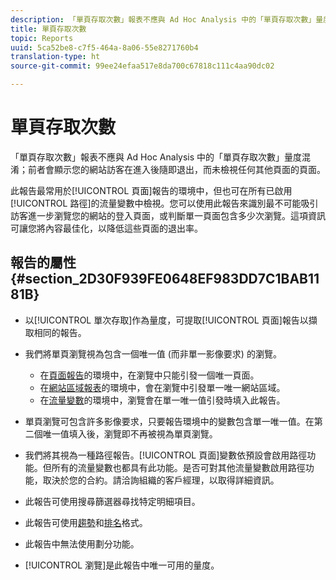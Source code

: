 ```yaml
---
description: 「單頁存取次數」報表不應與 Ad Hoc Analysis 中的「單頁存取次數」量度混淆；前者會顯示您的網站訪客在進入後隨即退出，而未檢視任何其他頁面的頁面。
title: 單頁存取次數
topic: Reports
uuid: 5ca52be8-c7f5-464a-8a06-55e8271760b4
translation-type: ht
source-git-commit: 99ee24efaa517e8da700c67818c111c4aa90dc02

---
```



# 單頁存取次數

「單頁存取次數」報表不應與 Ad Hoc Analysis 中的「單頁存取次數」量度混淆；前者會顯示您的網站訪客在進入後隨即退出，而未檢視任何其他頁面的頁面。

此報告最常用於[!UICONTROL 頁面]報告的環境中，但也可在所有已啟用[!UICONTROL 路徑]的流量變數中檢視。您可以使用此報告來識別最不可能吸引訪客進一步瀏覽您的網站的登入頁面，或判斷單一頁面包含多少次瀏覽。這項資訊可讓您將內容最佳化，以降低這些頁面的退出率。

## 報告的屬性{#section_2D30F939FE0648EF983DD7C1BAB1181B}

* 以[!UICONTROL 單次存取]作為量度，可提取[!UICONTROL 頁面]報告以擷取相同的報告。

* 我們將單頁瀏覽視為包含一個唯一值 (而非單一影像要求) 的瀏覽。

   * 在[頁面報告](/help/components/c-variables/dimensionslist/reports-pages.md)的環境中，在瀏覽中只能引發一個唯一頁面。
   * 在[網站區域報表](/help/components/c-variables/dimensionslist/reports-site-sections.md)的環境中，會在瀏覽中引發單一唯一網站區域。
   * 在[流量變數](/help/admin/admin/c-traffic-variables/traffic-var.md)的環境中，瀏覽會在單一唯一值引發時填入此報告。

* 單頁瀏覽可包含許多影像要求，只要報告環境中的變數包含單一唯一值。在第二個唯一值填入後，瀏覽即不再被視為單頁瀏覽。
* 我們將其視為一種路徑報告。[!UICONTROL 頁面]變數依預設會啟用路徑功能。但所有的流量變數也都具有此功能。是否可對其他流量變數啟用路徑功能，取決於您的合約。請洽詢組織的客戶經理，以取得詳細資訊。
* 此報告可使用搜尋篩選器尋找特定明細項目。
* 此報告可使用[趨勢](/help/components/c-variables/dimensionslist/reports-types.md)和[排名](/help/components/c-variables/dimensionslist/reports-types.md)格式。

* 此報告中無法使用劃分功能。
* [!UICONTROL 瀏覽]是此報告中唯一可用的量度。

